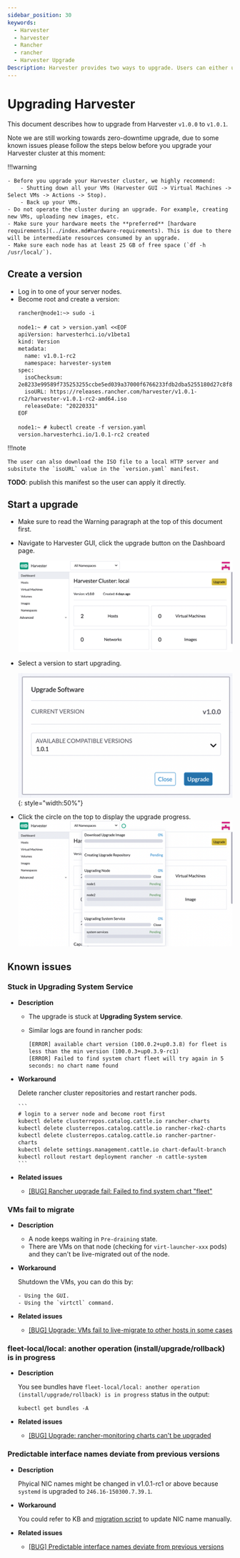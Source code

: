 ```yaml
---
sidebar_position: 30
keywords:
  - Harvester
  - harvester
  - Rancher
  - rancher
  - Harvester Upgrade
Description: Harvester provides two ways to upgrade. Users can either upgrade using the ISO image or upgrade through the UI.
---
```


# Upgrading Harvester

This document describes how to upgrade from Harvester `v1.0.0` to `v1.0.1`.

Note we are still working towards zero-downtime upgrade, due to some known issues please follow the steps below before you upgrade your Harvester cluster at this moment:

!!!warning

    - Before you upgrade your Harvester cluster, we highly recommend:
        - Shutting down all your VMs (Harvester GUI -> Virtual Machines -> Select VMs -> Actions -> Stop).
        - Back up your VMs.
    - Do not operate the cluster during an upgrade. For example, creating new VMs, uploading new images, etc.
    - Make sure your hardware meets the **preferred** [hardware requirements](../index.md#hardware-requirements). This is due to there will be intermediate resources consumed by an upgrade.
    - Make sure each node has at least 25 GB of free space (`df -h /usr/local/`).

## Create a version

- Log in to one of your server nodes.
- Become root and create a version:
    ```
    rancher@node1:~> sudo -i

    node1:~ # cat > version.yaml <<EOF
    apiVersion: harvesterhci.io/v1beta1
    kind: Version
    metadata:
      name: v1.0.1-rc2
      namespace: harvester-system
    spec:
      isoChecksum: 2e8233e99589f735253255ccbe5ed039a37000f6766233fdb2dba5255180d27c8f8116548c8ba5b1b46a4dd605a3ffbe0284e59a912a50c5a6586957fa4e71d3
      isoURL: https://releases.rancher.com/harvester/v1.0.1-rc2/harvester-v1.0.1-rc2-amd64.iso
      releaseDate: "20220331"
    EOF

    node1:~ # kubectl create -f version.yaml
    version.harvesterhci.io/1.0.1-rc2 created
    ```

!!!note

    The user can also download the ISO file to a local HTTP server and subsitute the `isoURL` value in the `version.yaml` manifest.

**TODO**: publish this manifest so the user can apply it directly.

## Start a upgrade

- Make sure to read the Warning paragraph at the top of this document first.
- Navigate to Harvester GUI, click the upgrade button on the Dashboard page.

    ![](./assets/upgrade_button.png)

- Select a version to start upgrading.

    ![](./assets/upgrade_select_version.png){: style="width:50%"}

- Click the circle on the top to display the upgrade progress.
    ![](./assets/upgrade_progress.png)

## Known issues

### Stuck in **Upgrading System Service**

- **Description**
    - The upgrade is stuck at **Upgrading System service**.
    - Similar logs are found in rancher pods:

        ```
        [ERROR] available chart version (100.0.2+up0.3.8) for fleet is less than the min version (100.0.3+up0.3.9-rc1) 
        [ERROR] Failed to find system chart fleet will try again in 5 seconds: no chart name found
        ```

- **Workaround**

    Delete rancher cluster repositories and restart rancher pods.

      ```
      # login to a server node and become root first
      kubectl delete clusterrepos.catalog.cattle.io rancher-charts
      kubectl delete clusterrepos.catalog.cattle.io rancher-rke2-charts
      kubectl delete clusterrepos.catalog.cattle.io rancher-partner-charts
      kubectl delete settings.management.cattle.io chart-default-branch
      kubectl rollout restart deployment rancher -n cattle-system
      ```

- **Related issues**
    - [[BUG] Rancher upgrade fail: Failed to find system chart "fleet"](https://github.com/harvester/harvester/issues/2011)


### VMs fail to migrate

- **Description**
    - A node keeps waiting in `Pre-draining` state.
    - There are VMs on that node (checking for `virt-launcher-xxx` pods) and they can't be live-migrated out of the node.

- **Workaround**

    Shutdown the VMs, you can do this by:

      - Using the GUI.
      - Using the `virtctl` command.

- **Related issues**
    - [[BUG] Upgrade: VMs fail to live-migrate to other hosts in some cases](https://github.com/harvester/harvester/issues/2029)

### fleet-local/local: another operation (install/upgrade/rollback) is in progress 

- **Description**

    You see bundles have `fleet-local/local: another operation (install/upgrade/rollback) is in progress` status in the output:

    ```
    kubectl get bundles -A
    ```

- **Related issues**
    - [[BUG] Upgrade: rancher-monitoring charts can't be upgraded](https://github.com/harvester/harvester/issues/1983)

### Predictable interface names deviate from previous versions

- **Description**

    Phyical NIC names might be changed in v1.0.1-rc1 or above because `systemd` is upgraded to `246.16-150300.7.39.1`.

- **Workaround**

    You could refer to KB and [migration script](https://github.com/harvester/upgrade-helpers/blob/main/hack/udev_v238_sle15-sp3.py) to update NIC name manually.

- **Related issues**
    - [[BUG] Predictable interface names deviate from previous versions](https://github.com/harvester/harvester/issues/2073)
